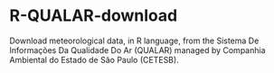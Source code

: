 # R-QUALAR-download

Download meteorological data, in R language, from the Sistema De Informações Da Qualidade Do Ar (QUALAR) managed by Companhia Ambiental do Estado de São Paulo (CETESB). 

